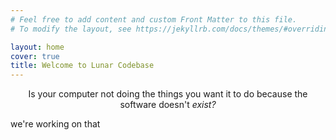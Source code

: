 ```yaml
---
# Feel free to add content and custom Front Matter to this file.
# To modify the layout, see https://jekyllrb.com/docs/themes/#overriding-theme-defaults

layout: home
cover: true
title: Welcome to Lunar Codebase
---
```


<p style="text-align: center;">Is your computer not doing the things you want it to do because the software doesn't <i>exist?</i></p>

 we're working on that




